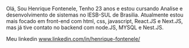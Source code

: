 Olá, Sou Henrique Fontenele, Tenho 23 anos e estou cursando Analise e desenvolvimento de sistemas no IESB-SUL de Brasilia.
Atualmente estou mais focado em front-end com html, css, javascript, React.JS e Next.JS, mas já tive contato no backend com node.JS, MYSQL e Nest.JS.

Meu linkedin www.linkedin.com/in/henrique-fontenele/
